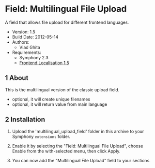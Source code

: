 Field: Multilingual File Upload
==============

A field that allows file upload for different frontend languages.

* Version: 1.5
* Build Date: 2012-05-14
* Authors:
	- Vlad Ghita
* Requirements:
	- Symphony 2.3
	- [Frontend Localisation 1.5](https://github.com/vlad-ghita/frontend_localisation)



## 1 About ##

This is the multilingual version of the classic upload field.

- optional, it will create unique filenames
- optional, it will return value from main language



## 2 Installation ##

1. Upload the 'multilingual_upload_field' folder in this archive to your Symphony `extensions` folder.

2. Enable it by selecting the "Field: Multilingual File Upload", choose Enable from the with-selected menu, then click Apply.

3. You can now add the "Multilingual File Upload" field to your sections.
